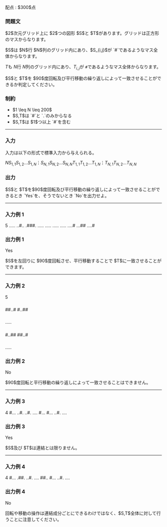 
<div>

<span>

<span>

<p>
配点 : $300$点
</p>

<div>

<section>

### **問題文**

<p>
$2$次元グリッド上に $2$つの図形 $S$と $T$があります。グリッドは正方形のマスからなります。
</p>

<p>
$S$は $N$行 $N$列のグリッド内にあり、$S_{i,j}$が `#`であるようなマス全体からなります。

$T$も $N$行 $N$列のグリッド内にあり、$T_{i,j}$が `#`であるようなマス全体からなります。
</p>

<p>
$S$と $T$を $90$度回転及び平行移動の繰り返しによって一致させることができるか判定してください。
</p>

</section>

</div>

<div>

<section>

### **制約**

<ul>

<li>
$1 \leq N \leq 200$
</li>

<li>
$S,T$は `#`と `.`のみからなる
</li>

<li>
$S,T$は $1$つ以上 `#`を含む
</li>

</ul>

</section>

</div>

---

<div>

<div>

<section>

### **入力**

<p>
入力は以下の形式で標準入力から与えられる。
</p>

<div>

$N$$S_{1,1}S_{1,2}\ldots S_{1,N}$$\vdots$$S_{N,1}S_{N,2}\ldots S_{N,N}$$T_{1,1}T_{1,2}\ldots T_{1,N}$$\vdots$$T_{N,1}T_{N,2}\ldots T_{N,N}$
</div>

</section>

</div>

<div>

<section>

### **出力**

<p>
$S$と $T$を$90$度回転及び平行移動の繰り返しによって一致させることができるとき `Yes`を、そうでないとき `No`を出力せよ。
</p>

</section>

</div>

</div>

---

<div>

<section>

### **入力例 1**

<div>

5
.....
..#..
.###.
.....
.....
.....
.....
....#
...##
....#

</div>

</section>

</div>

<div>

<section>

### **出力例 1**

<div>

Yes

</div>

<p>
$S$を左回りに $90$度回転させ、平行移動することで $T$に一致させることができます。
</p>

</section>

</div>

---

<div>

<section>

### **入力例 2**

<div>

5
#####
##..#
#..##
#####
.....
#####
#..##
##..#
#####
.....

</div>

</section>

</div>

<div>

<section>

### **出力例 2**

<div>

No

</div>

<p>
$90$度回転と平行移動の繰り返しによって一致させることはできません。
</p>

</section>

</div>

---

<div>

<section>

### **入力例 3**

<div>

4
#...
..#.
..#.
....
#...
#...
..#.
....

</div>

</section>

</div>

<div>

<section>

### **出力例 3**

<div>

Yes

</div>

<p>
$S$及び $T$は連結とは限りません。
</p>

</section>

</div>

---

<div>

<section>

### **入力例 4**

<div>

4
#...
.##.
..#.
....
##..
#...
..#.
....

</div>

</section>

</div>

<div>

<section>

### **出力例 4**

<div>

No

</div>

<p>
回転や移動の操作は連結成分ごとにできるわけではなく、$S,T$全体に対して行うことに注意してください。
</p>

</section>

</div>

</span>

</span>

</div>
